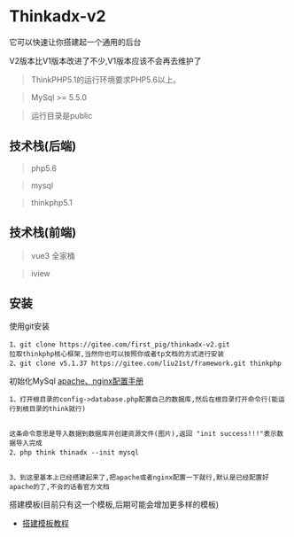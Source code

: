 Thinkadx-v2
===============

它可以快速让你搭建起一个通用的后台

V2版本比V1版本改进了不少,V1版本应该不会再去维护了

> ThinkPHP5.1的运行环境要求PHP5.6以上。

> MySql >= 5.5.0

> 运行目录是public

## 技术栈(后端)
> php5.6

> mysql

> thinkphp5.1

## 技术栈(前端)

> vue3 全家桶

> iview

## 安装

使用git安装

~~~
1、git clone https://gitee.com/first_pig/thinkadx-v2.git
拉取thinkphp核心框架,当然你也可以按照你或者tp文档的方式进行安装
2、git clone v5.1.37 https://gitee.com/liu21st/framework.git thinkphp
~~~

初始化MySql
[apache、nginx配置手册](https://www.kancloud.cn/manual/thinkphp5_1/353955)

~~~
1、打开根目录的config->database.php配置自己的数据库,然后在根目录打开命令行(能运行到根目录的think就行)


这条命令意思是导入数据到数据库并创建资源文件(图片),返回 "init success!!!"表示数据导入完成
2、php think thinadx --init mysql


3、到这里基本上已经搭建起来了,把apache或者nginx配置一下就行,默认是已经配置好apache的了,不会的话看官方文档
~~~

搭建模板(目前只有这一个模板,后期可能会增加更多样的模板)
+ [搭建模板教程](https://gitee.com/first_pig/thinkadx-template)



